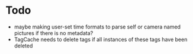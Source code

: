 # Todo
- maybe making user-set time formats to parse self or camera named pictures if there is no metadata?
- TagCache needs to delete tags if all instances of these tags have been deleted
